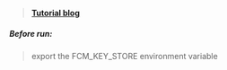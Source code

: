 > **[Tutorial blog](https://medium.com/@singh.pankajmca/fcm-integration-with-spring-boot-to-send-push-notification-from-server-side-1091cfd2cacf)**

##### Before run:
> export the FCM_KEY_STORE environment variable